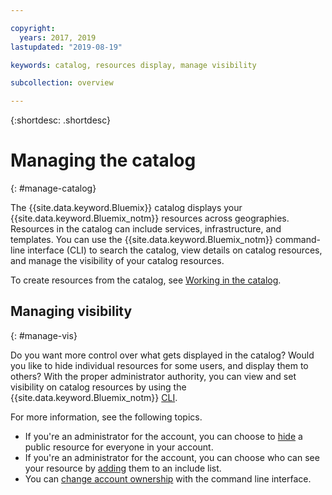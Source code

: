 ```yaml
---

copyright:
  years: 2017, 2019
lastupdated: "2019-08-19"

keywords: catalog, resources display, manage visibility

subcollection: overview

---
```


{:shortdesc: .shortdesc}

# Managing the catalog
{: #manage-catalog}

The {{site.data.keyword.Bluemix}} catalog displays your {{site.data.keyword.Bluemix_notm}} resources across geographies. Resources in the catalog can include services, infrastructure, and templates. You can use the {{site.data.keyword.Bluemix_notm}} command-line interface (CLI) to search the catalog, view details on catalog resources, and manage the visibility of your catalog resources.

To create resources from the catalog, see [Working in the catalog](/docs/overview?topic=overview-ui#catalogcreate).

## Managing visibility
{: #manage-vis}

Do you want more control over what gets displayed in the catalog? Would you like to hide individual resources for some users, and display them to others? With the proper administrator authority, you can view and set visibility on catalog resources by using the {{site.data.keyword.Bluemix_notm}} [CLI](/docs/cli?topic=cloud-cli-getting-started).

For more information, see the following topics.

* If you're an administrator for the account, you can choose to [hide](/docs/account?topic=account-exclude) a public resource for everyone in your account.
* If you're an administrator for the account, you can choose who can see your resource by [adding](/docs/account?topic=account-include) them to an include list.
* You can [change account ownership](/docs/account?topic=account-include#owners) with the command line interface.
